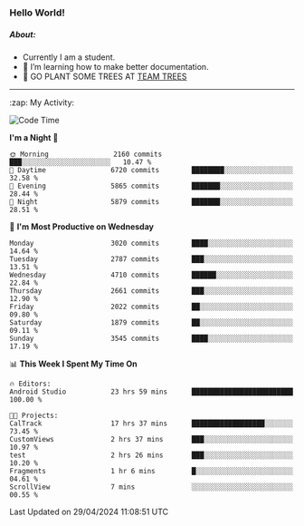 ### Hello World!

##### About:
- Currently I am a student.
- 🌱 I’m learning how to make better documentation.
- 🌱 GO PLANT SOME TREES AT [TEAM TREES](https://teamtrees.org/)

---
  <summary>:zap: My Activity:</summary>
  
<!--START_SECTION:waka-->
![Code Time](http://img.shields.io/badge/Code%20Time-1%2C342%20hrs%2012%20mins-blue)

**I'm a Night 🦉** 

```text
🌞 Morning                2160 commits        ███░░░░░░░░░░░░░░░░░░░░░░   10.47 % 
🌆 Daytime                6720 commits        ████████░░░░░░░░░░░░░░░░░   32.58 % 
🌃 Evening                5865 commits        ███████░░░░░░░░░░░░░░░░░░   28.44 % 
🌙 Night                  5879 commits        ███████░░░░░░░░░░░░░░░░░░   28.51 % 
```
📅 **I'm Most Productive on Wednesday** 

```text
Monday                   3020 commits        ████░░░░░░░░░░░░░░░░░░░░░   14.64 % 
Tuesday                  2787 commits        ███░░░░░░░░░░░░░░░░░░░░░░   13.51 % 
Wednesday                4710 commits        ██████░░░░░░░░░░░░░░░░░░░   22.84 % 
Thursday                 2661 commits        ███░░░░░░░░░░░░░░░░░░░░░░   12.90 % 
Friday                   2022 commits        ██░░░░░░░░░░░░░░░░░░░░░░░   09.80 % 
Saturday                 1879 commits        ██░░░░░░░░░░░░░░░░░░░░░░░   09.11 % 
Sunday                   3545 commits        ████░░░░░░░░░░░░░░░░░░░░░   17.19 % 
```


📊 **This Week I Spent My Time On** 

```text
🔥 Editors: 
Android Studio           23 hrs 59 mins      █████████████████████████   100.00 % 

🐱‍💻 Projects: 
CalTrack                 17 hrs 37 mins      ██████████████████░░░░░░░   73.45 % 
CustomViews              2 hrs 37 mins       ███░░░░░░░░░░░░░░░░░░░░░░   10.97 % 
test                     2 hrs 26 mins       ███░░░░░░░░░░░░░░░░░░░░░░   10.20 % 
Fragments                1 hr 6 mins         █░░░░░░░░░░░░░░░░░░░░░░░░   04.61 % 
ScrollView               7 mins              ░░░░░░░░░░░░░░░░░░░░░░░░░   00.55 % 
```


 Last Updated on 29/04/2024 11:08:51 UTC
<!--END_SECTION:waka-->
